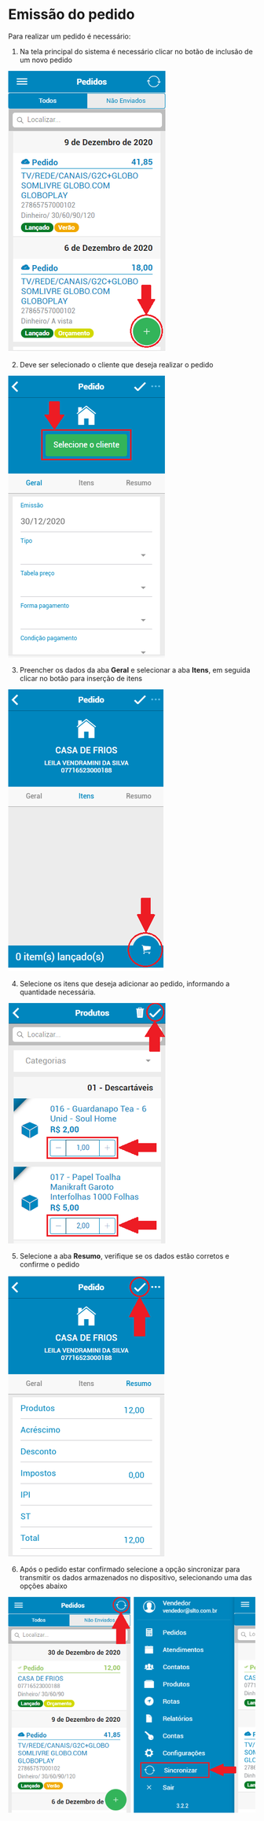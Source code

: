 # Emissão do pedido

Para realizar um pedido é necessário:

1. Na tela principal do sistema é necessário clicar no botão de inclusão de um novo pedido

![Lista de pedidos](../img/pedido-lista-novo.png)

2. Deve ser selecionado o cliente que deseja realizar o pedido

![Seleção do cliente](../img/pedido-selecao-cliente.png)

3. Preencher os dados da aba **Geral** e selecionar a aba **Itens**, em seguida clicar no botão para inserção de itens

![Seleção do cliente](../img/pedido-insercao-item.png)

4. Selecione os itens que deseja adicionar ao pedido, informando a quantidade necessária.

![Seleção item](../img/pedido-item-quant.png)

5. Selecione a aba **Resumo**, verifique se os dados estão corretos e confirme o pedido

![Confirmação do pedido](/img/pedido-confirmacao.png)

6. Após o pedido estar confirmado selecione a opção sincronizar para transmitir os dados armazenados no dispositivo, selecionando uma das opções abaixo

![Sincronização](../img/sincronizacao.png)

